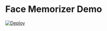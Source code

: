 Face Memorizer Demo
===================

[![Deploy](https://www.herokucdn.com/deploy/button.svg)](https://heroku.com/deploy)